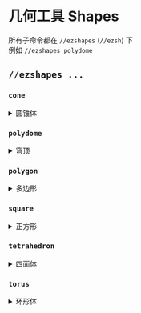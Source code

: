 # 几何工具 Shapes

所有子命令都在 `//ezshapes` (`//ezsh`) 下 \
例如 `//ezshapes polydome`

## `//ezshapes ...`

### `cone`

<details>

<summary>圆锥体</summary>

**`//ezsh cone <pattern> <radii> <height> [rotation] [-dos]`**

* **Pattern**: 指定方块模式。
* **Radii**: 定义圆锥体的半径。第一个值用于南北方向，第二个用于东西方向。如果旋转圆锥体，这些方向可能会改变。
* **Height**: 设置圆锥体的高度。
* **Rotation** (默认值: 0): 确定围绕y轴的旋转角度，以度为单位。如果使用 `-o` 参数，可以与玩家的瞄准方向对齐。
* **-d**: 激活时，生成尖端朝下的圆锥体。
* **-o**: 使用时，考虑玩家的瞄准方向以进行圆锥体的旋转。
* **-s**: 使用时，玩家的选择将大致覆盖形状。

</details>

### `polydome`

<details>

<summary>穹顶</summary>

**`//ezsh polydome <pattern> <sides> <radius> <height> [-vs]`**

* **Pattern**: 指定方块模式。
* **Sides**: 定义穹顶的边数。
* **Radius**: 设置穹顶的半径。
* **Height** (默认值: 1): 确定圆顶的高度。
* **-v**: 指定顶点模式，改变穹顶顶点的外观。
* **-s**: 使用时，玩家的选择将大致覆盖形状。

</details>

### `polygon`

<details>

<summary>多边形</summary>

**`//ezsh polygon <pattern> <sides> <radius> <height> [direction] [-s]`**

* **Pattern**: 指定方块模式。
* **Sides**: 定义多边形的边数。
* **Radius**: 设置多边形的半径。
* **Height** (默认值: 1): 确定多边形的高度。
* **Direction** (默认值: 玩家瞄准方向): 指定放置的方向，可以包括对角线。
* **-s**: 使用时，玩家的选择将大致覆盖形状。

</details>

### `square`

<details>

<summary>正方形</summary>

**`//ezsh square <pattern> <radius> <height> [-fws]`**

* **Pattern**: 指定方块模式。
* **Radius**: 设置正方形的半径。
* **Height** (默认值: 1): 确定正方形的高度。
* **-f**: 激活时，仅生成正方形的面。
* **-w**: 使用时，仅生成正方形的墙壁。
* **-s**: 使用时，玩家的选择将大致覆盖形状。

</details>

### `tetrahedron`

<details>

<summary>四面体</summary>

**`//ezsh tetrahedron <pattern> <radius> [rotation] [-os]`**

* **Pattern**: 指定方块模式。
* **Radius**: 设置四面体的大小。
* **Rotation** (默认值: 0): 确定围绕y轴的旋转角度，以度为单位。如果使用 `-o` 开关，可以与玩家的瞄准方向对齐。
* **-o**: 使用时，考虑玩家的瞄准方向以进行四面体的旋转。
* **-s**: 使用时，玩家的选择将大致覆盖形状。

</details>

### `torus`

<details>

<summary>环形体</summary>

**`//ezsh torus <pattern> <major_radius> <minor_radius> <cross_section> [-os]`**

* **Pattern**: 指定方块模式。
* **Major Radius**: 设置环形体的主半径。
* **Minor Radius**: 设置环形体的次半径。
* **Cross Section**: 确定环形体的横截面形状：
  * `CIRCLE`
  * `DIAMOND`
  * `ROUNDED_SQUARE`
  * `SQUARE`
* **-o**: 使用时，环形体的旋转与玩家的瞄准方向对齐。
* **-s**: 使用时，玩家的选择将大致覆盖形状。

</details>

